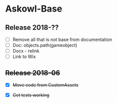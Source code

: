 # Askowl-Base
## Release 2018-??

- [ ] Remove all that is not base from documentation
- [ ] Doc: objects.path(gameobject)
- [ ] Docx - relink
- [ ] Link to Wix

## ~~Release 2018-06~~

* [x] ~~Move code from CustomAssets~~
* [x] ~~Get tests working~~

